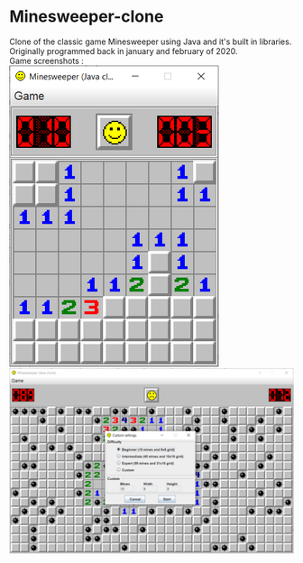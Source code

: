 # Minesweeper-clone
Clone of the classic game Minesweeper using Java and it's built in libraries. Originally programmed back in january and february of 2020.  
Game screenshots :  
![Alt text](images/screenshot-1.png)
![Alt text](images/screenshot-2.png)
